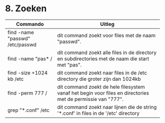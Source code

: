 # 8. Zoeken

Commando | Uitleg
--- | ---
find -name "passwd" /etc/passwd | dit command zoekt voor files met de naam "passwd".
find -name "pas* / | dit command zoekt alle files in de directory en subdirectories met de naam die start met "pas".
find -size +1024 kb /etc | dit command zoekt naar files in de /etc directory die groter zijn dan 1024kb 
find -perm 777 / | dit command zoekt de hele filesystem vanaf het begin voor files en directories met de permissie van "777".
grep "*.conf" /etc | dit command zoekt naar lijnen die de string '*.conf' in files in de '/etc' directory